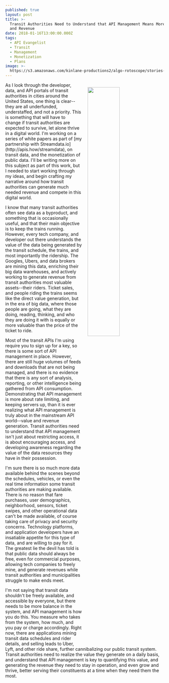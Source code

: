 ```yaml
---
published: true
layout: post
title: >-
  Transit Authorities Need to Understand that API Management Means More Control
  and Revenue
date: 2018-01-16T13:00:00.000Z
tags:
  - API Evangelist
  - Transit
  - Management
  - Monetization
  - Plans
image: >-
  https://s3.amazonaws.com/kinlane-productions2/algo-rotoscope/stories-new/32_161_800_500_0_max_0_-5_-1.jpg
---
```

<p><img src="https://s3.amazonaws.com/kinlane-productions2/algo-rotoscope/stories-new/32_161_800_500_0_max_0_-5_-1.jpg" align="right" width="45%" style="padding: 15px;" /></p>As I look through the developer, data, and API portals of transit authorities in cities around the United States, one thing is clear--they are all underfunded, understaffed, and not a priority. This is something that will have to change if transit authorities are expected to survive, let alone thrive in a digital world. I'm working on a series of white papers as part of [my partnership with Streamdata.io](http://apis.how/streamdata), on transit data, and the monetization of public data. I'll be writing more on this subject as part of this work, but I needed to start working through my ideas, and begin crafting my narrative around how transit authorities can generate much needed revenue and compete in this digital world.

I know that many transit authorities often see data as a byproduct, and something that is occasionally useful, and that their main objective is to keep the trains running. However, every tech company, and developer out there understands the value of the data being generated by the transit schedule, the trains, and most importantly the ridership. The Googles, Ubers, and data brokers are mining this data, enriching their big data warehouses, and actively working to generate revenue from transit authorities most valuable assets--their riders. Ticket sales, and people riding the trains seems like the direct value generation, but in the era of big data, where those people are going, what they are doing, reading, thinking, and who they are doing it with is equally or more valuable than the price of the ticket to ride.

Most of the transit APIs I'm using require you to sign up for a key, so there is some sort of API management in place. However, there are still huge volumes of feeds and downloads that are not being managed, and there is no evidence that there is any sort of analysis, reporting, or other intelligence being gathered from API consumption. Demonstrating that API management is more about rate limiting, and keeping servers up, than it is ever realizing what API management is truly about in the mainstream API world--value and revenue generation. Transit authorities need to understand that API management isn't just about restricting access, it is about encouraging access, and developing awareness regarding the value of the data resources they have in their possession.

I'm sure there is so much more data available behind the scenes beyond the schedules, vehicles, or even the real time information some transit authorities are making available. There is no reason that fare purchases, user demographics, neighborhood, sensors, ticket swipes, and other operational data can't be made available, of course taking care of privacy and security concerns. Technology platforms, and application developers have an insatiable appetite for this type of data, and are willing to pay for it. The greatest lie the devil has told is that public data should always be free, even for commercial purposes, allowing tech companies to freely mine, and generate revenues while transit authorities and municipalities struggle to make ends meet.

I'm not saying that transit data shouldn't be freely available, and accessible by everyone, but there needs to be more balance in the system, and API management is how you do this. You measure who takes from the system, how much, and you pay or charge accordingly. Right now, there are applications mining transit data schedules and rider details, and selling leads to Uber, Lyft, and other ride share, further cannibalizing our public transit system. Transit authorities need to realize the value they generate on a daily basis, and understand that API management is key to quantifying this value, and generating the revenue they need to stay in operation, and even grow and thrive, better serving their constituents at a time when they need them the most.
